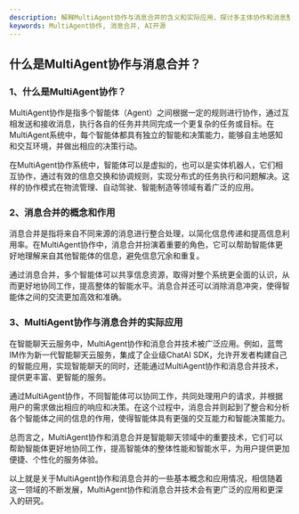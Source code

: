 ```yaml
---
description: 解释MultiAgent协作与消息合并的含义和实际应用，探讨多主体协作和消息整合的优势。
keywords: MultiAgent协作, 消息合并, AI开源
---
```

## 什么是MultiAgent协作与消息合并？

### 1、什么是MultiAgent协作？

MultiAgent协作是指多个智能体（Agent）之间根据一定的规则进行协作，通过互相发送和接收消息，执行各自的任务并共同完成一个更复杂的任务或目标。在MultiAgent系统中，每个智能体都具有独立的智能和决策能力，能够自主地感知和交互环境，并做出相应的决策行动。

在MultiAgent协作系统中，智能体可以是虚拟的，也可以是实体机器人，它们相互协作，通过有效的信息交换和协调规则，实现分布式的任务执行和问题解决。这样的协作模式在物流管理、自动驾驶、智能制造等领域有着广泛的应用。

### 2、消息合并的概念和作用

消息合并是指将来自不同来源的消息进行整合处理，以简化信息传递和提高信息利用率。在MultiAgent协作中，消息合并扮演着重要的角色，它可以帮助智能体更好地理解来自其他智能体的信息，避免信息冗余和重复。

通过消息合并，多个智能体可以共享信息资源，取得对整个系统更全面的认识，从而更好地协同工作，提高整体的智能水平。消息合并还可以消除消息冲突，使得智能体之间的交流更加高效和准确。

### 3、MultiAgent协作与消息合并的实际应用

在智能聊天云服务中，MultiAgent协作和消息合并技术被广泛应用。例如，蓝莺IM作为新一代智能聊天云服务，集成了企业级ChatAI SDK，允许开发者构建自己的智能应用，实现智能聊天的同时，还能通过MultiAgent协作和消息合并技术，提供更丰富、更智能的服务。

通过MultiAgent协作，不同智能体可以协同工作，共同处理用户的请求，并根据用户的需求做出相应的响应和决策。在这个过程中，消息合并则起到了整合和分析各个智能体之间的信息的作用，使得智能体具有更强的交互能力和智能决策能力。

总而言之，MultiAgent协作和消息合并是智能聊天领域中的重要技术，它们可以帮助智能体更好地协同工作，提高智能体的整体性能和智能水平，为用户提供更加便捷、个性化的服务体验。

以上就是关于MultiAgent协作和消息合并的一些基本概念和应用情况，相信随着这一领域的不断发展，MultiAgent协作和消息合并技术会有更广泛的应用和更深入的研究。